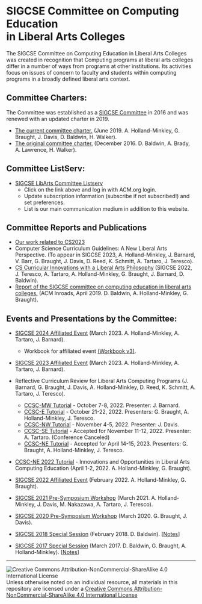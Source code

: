 # SIGCSE Committee on Computing Education<br>in Liberal Arts Colleges

The SIGCSE Committee on Computing Education in Liberal Arts Colleges was created in recognition that Computing programs at liberal arts colleges differ in a number of ways from programs at other institutions. Its activities focus on issues of concern to faculty and students within computing programs in a broadly defined liberal arts context.

## Committee Charters:

The Committee was established as a [SIGCSE Committee](https://sigcse.org/programs/committees/) in 2016 and was renewed with an updated charter in 2019.
* [The current committee charter.](https://sigcse.org/files/documents/pdfs/SIGCSECommitteeReports/Liberal%20Arts%20Computing%20Education%20Committee%20Charter%202019.pdf) (June 2019. A. Holland-Minkley, G. Braught, J. Davis, D. Baldwin, H. Walker).
* [The original committee charter.](https://sigcse.org/programs/committees/liberal.html) (December 2016. D. Baldwin, A. Brady, A. Lawrence, H. Walker).

## Committee ListServ:

- [SIGCSE LibArts Committee Listserv](https://listserv.acm.org/SCRIPTS/WA-ACMLPX.CGI?SUBED1=SIGCSE-LIBARTS-COMM&X=O409EBF1F8203F5EC59)
  - Click on the link above and log in with ACM.org login.
  - Update subscription information (subscribe if not subscribed!) and set preferences.
  - List is our main communication medium in addition to this website.

## Committee Reports and Publications

* [Our work related to CS2023](https://computing-in-the-liberal-arts.github.io/CS2023/)
* Computer Science Curriculum Guidelines: A New Liberal Arts Perspective. (To appear in SIGCSE 2023, A. Holland-Minkley, J. Barnard, V. Barr, G. Braught, J. Davis, D. Reed, K. Schmitt, A. Tartaro, J. Teresco).
* [CS Curricular Innovations with a Liberal Arts Philosophy](https://doi.org/10.1145/3478431.3499329) (SIGCSE 2022, J. Teresco, A. Tartaro, A. Holland-Minkley, G. Braught, J. Barnard, D. Baldwin).
* [Report of the SIGCSE committee on computing education in liberal arts colleges.](https://dl.acm.org/doi/10.1145/3314027) (ACM Inroads, April 2019. D. Baldwin, A. Holland-Minkley, G. Braught).

## Events and Presentations by the Committee:

* [SIGCSE 2024 Affiliated Event](https://computing-in-the-liberal-arts.github.io/SIGCSE2024-Affiliated-Event/) (March 2023. A. Holland-Minkley, A. Tartaro, J. Barnard).
  * Workbook for affiliated event [(Workbook v3)](https://docs.google.com/document/d/1QyBftY01oZxVw_KJCjSz0vmZ2orLyC6LkGGiqpi914I/edit?usp=drive_link).

* [SIGCSE 2023 Affiliated Event](https://computing-in-the-liberal-arts.github.io/SIGCSE2023-Affiliated-Event/) (March 2023. A. Holland-Minkley, A. Tartaro, J. Barnard).
* Reflective Curriculum Review for Liberal Arts Computing Programs (J. Barnard, G. Braught, J. Davis, A. Holland-Minkley, D. Reed, K. Schmitt, A. Tartaro, J. Teresco).
  * [CCSC-MW Tutorial](https://dl.acm.org/doi/10.5555/3580619.3580627) - October 7-8, 2022. Presenter: J. Barnard.
  * [CCSC-E Tutorial](https://dl.acm.org/doi/abs/10.5555/3580523.3580543) - October 21-22, 2022. Presenters: G. Braught, A. Holland-Minkley, J. Teresco.
  * [CCSC-NW Tutorial](https://dl.acm.org/doi/10.5555/3575618.3575631) - November 4-5, 2022. Presenter: J. Davis.
  * [CCSC-SE Tutorial](https://dl.acm.org/doi/10.5555/3581625.3581638) - Accepted for November 11-12, 2022. Presenter: A. Tartaro. (Conference Canceled)
  * [CCSC-NE Tutorial](https://dl.acm.org/doi/10.5555/3606402.3606406) - Accepted for April 14-15, 2023. Presenters: G. Braught, A. Holland-Minkley, J. Teresco.
* [CCSC-NE 2022 Tutorial](https://drive.google.com/file/d/1Y01JnyBSoUOWmYUD-5QChdHYOj-TT_hM/view) - Innovations and Opportunities in Liberal Arts Computing Education (April 1-2, 2022. A. Holland-Minkley, G. Braught).
* [SIGCSE 2022 Affiliated Event](https://computing-in-the-liberal-arts.github.io/SIGCSE2022-Affiliated-Event/) (February 2022. A. Holland-Minkley, G. Braught).
* [SIGCSE 2021 Pre-Symposium Workshop](https://computing-in-the-liberal-arts.github.io/SIGCSE2021-PreSymposium-Event/) (March 2021. A. Holland-Minkley, J. Davis, M. Nakazawa, A. Tartaro, J. Teresco).
* [SIGCSE 2020 Pre-Symposium Workshop](https://computing-in-the-liberal-arts.github.io/SIGCSE2020-PreSymposium-Event/) (March 2020. G. Braught, J. Davis).
* [SIGCSE 2018 Special Session](https://dl.acm.org/doi/10.1145/3159450.3159639) (February 2018. D. Baldwin). [[Notes](https://docs.google.com/document/d/1hU-t9R_ZyXdVnF1eRRL_o_YQ_eeRtxX2a95AS6tgTPw/edit?usp=sharing)]
* [SIGCSE 2017 Special Session](https://dl.acm.org/doi/abs/10.1145/3017680.3017806) (March 2017. D. Baldwin, G. Braught, A. Holland-Minkley). [[Notes](https://docs.google.com/document/d/1BIvw0w7vryA1qA-TwJ1TK_fWjDHH7H7H6LyXVPObKhc)]

___
![Creative Commons Attribution-NonCommercial-ShareAlike 4.0 International License](https://i.creativecommons.org/l/by-nc-sa/4.0/88x31.png "Creative Commons Attribution-NonCommercial-ShareAlike 4.0 International License") Unless otherwise noted on an individual resource, all materials in this repository are licensed under a [Creative Commons Attribution-NonCommercial-ShareAlike 4.0 International License](http://creativecommons.org/licenses/by-nc-sa/4.0/)
